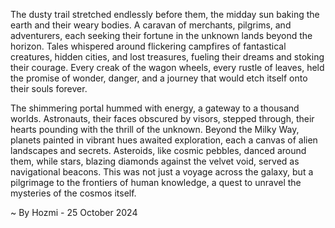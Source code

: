 
The dusty trail stretched endlessly before them, the midday sun baking the earth and their weary bodies. A caravan of merchants, pilgrims, and adventurers, each seeking their fortune in the unknown lands beyond the horizon. Tales whispered around flickering campfires of fantastical creatures, hidden cities, and lost treasures, fueling their dreams and stoking their courage. Every creak of the wagon wheels, every rustle of leaves, held the promise of wonder, danger, and a journey that would etch itself onto their souls forever.

The shimmering portal hummed with energy, a gateway to a thousand worlds.  Astronauts, their faces obscured by visors, stepped through, their hearts pounding with the thrill of the unknown.  Beyond the Milky Way, planets painted in vibrant hues awaited exploration, each a canvas of alien landscapes and secrets.  Asteroids, like cosmic pebbles, danced around them, while stars, blazing diamonds against the velvet void, served as navigational beacons. This was not just a voyage across the galaxy, but a pilgrimage to the frontiers of human knowledge, a quest to unravel the mysteries of the cosmos itself. 

~ By Hozmi - 25 October 2024
